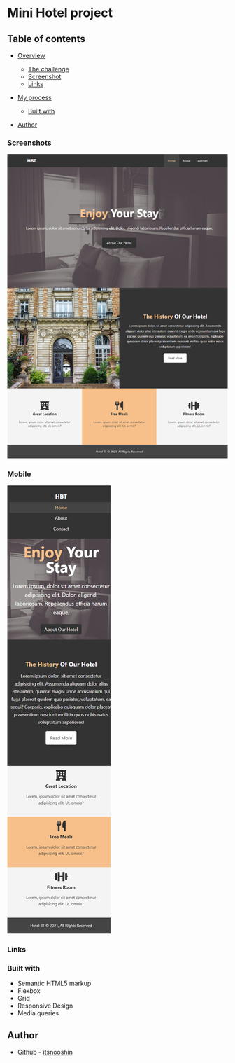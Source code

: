# Mini Hotel project
 

## Table of contents
- [Overview](#overview)
  - [The challenge](#the-challenge)
  - [Screenshot](#screenshot)
  - [Links](#links)
- [My process](#my-process)
  - [Built with](#built-with)
  
- [Author](#author)

### Screenshots


![](./screenshots/desktop.png)

### Mobile

![](./screenshots/mobile.png)


 


### Links



### Built with

- Semantic HTML5 markup
- Flexbox
- Grid
- Responsive Design
- Media queries



## Author

- Github - [itsnooshin](https://github.com/itsnooshin)


